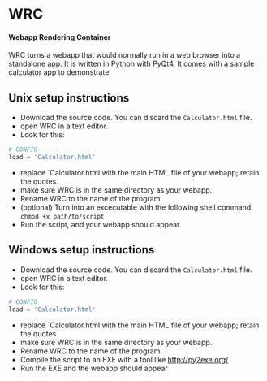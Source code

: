 # WRC

#### Webapp Rendering Container

WRC turns a webapp that would normally run in a web browser into a standalone app. It is written in Python with PyQt4. It comes with a sample calculator app to demonstrate.

## Unix setup instructions

- Download the source code. You can discard the `Calculator.html` file.
- open WRC in a text editor.
- Look for this:
```python
# CONFIG
load = 'Calculator.html'
```
- replace `Calculator.html with the main HTML file of your webapp; retain the quotes.
- make sure WRC is in the same directory as your webapp.
- Rename WRC to the name of the program.
- (optional) Turn into an excecutable with the following shell command: `chmod +x path/to/script`
- Run the script, and your webapp should appear.

## Windows setup instructions

- Download the source code. You can discard the `Calculator.html` file.
- open WRC in a text editor.
- Look for this:
```python
# CONFIG
load = 'Calculator.html'
```
- replace `Calculator.html with the main HTML file of your webapp; retain the quotes.
- make sure WRC is in the same directory as your webapp.
- Rename WRC to the name of the program.
- Compile the script to an EXE with a tool like http://py2exe.org/
- Run the EXE and the webapp should appear
